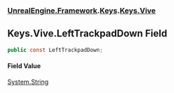 ### [UnrealEngine.Framework](./UnrealEngine-Framework.md 'UnrealEngine.Framework').[Keys](./UnrealEngine-Framework-Keys.md 'UnrealEngine.Framework.Keys').[Keys.Vive](./UnrealEngine-Framework-Keys-Vive.md 'UnrealEngine.Framework.Keys.Vive')
## Keys.Vive.LeftTrackpadDown Field
  
```csharp
public const LeftTrackpadDown;
```
#### Field Value
[System.String](https://docs.microsoft.com/en-us/dotnet/api/System.String 'System.String')  

